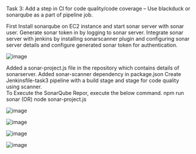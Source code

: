 Task 3:
Add a step in CI for code quality/code coverage – Use blackduck or sonarqube as a part of
pipeline job.

First Install sonarqube on EC2 instance and start sonar server with sonar user.
Generate sonar token in by logging to sonar server.
Integrate sonar server with jenkins by  installing sonarscanner plugin and configuring sonar server details and configure generated sonar token for authentication.


![image](https://github.com/mithun-divya/Ybrant-interview/assets/125994104/c92fd7f9-d080-4246-974f-1cddf788eb32)


Added a sonar-project.js file in the repository which contains details of sonarserver.
Added sonar-scanner dependency in package.json
Create Jenkinsfile-task3  pipeline with a build stage and stage for code quality using scanner.  
To Execute the SonarQube Repor, execute the below command.
npm run sonar
(OR)
node sonar-project.js


![image](https://github.com/mithun-divya/Ybrant-interview/assets/125994104/fc86fb1d-6c25-4971-a722-eb1e32fc1893)


![image](https://github.com/mithun-divya/Ybrant-interview/assets/125994104/5646d03c-8750-44b3-bd50-dca6a94f1c4b)



![image](https://github.com/mithun-divya/Ybrant-interview/assets/125994104/559b24b4-aea0-478e-90c4-34f533629da3)



![image](https://github.com/mithun-divya/Ybrant-interview/assets/125994104/5ae045bf-8c89-4844-930a-7c7f3b3b3ef9)





   


 


 


 

